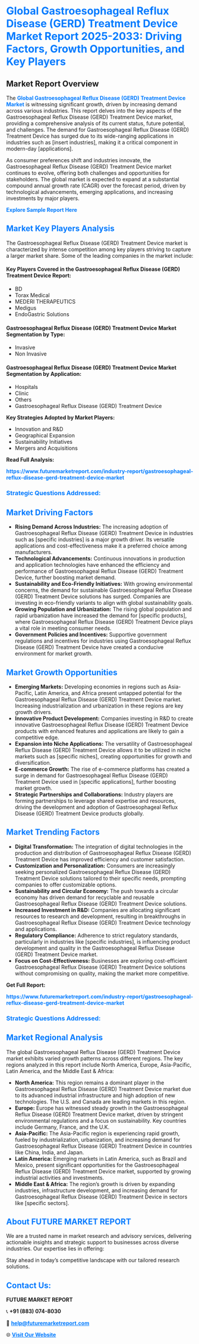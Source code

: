 <h1 style="color: #007BFF;">Global Gastroesophageal Reflux Disease (GERD) Treatment Device Market Report 2025-2033: Driving Factors, Growth Opportunities, and Key Players</h1>

<section id="overview">
<h2>Market Report Overview</h2>
<p>The <a href="https://www.futuremarketreport.com/industry-report/gastroesophageal-reflux-disease-gerd-treatment-device-market" style="color: #007BFF; text-decoration: none;"><strong>Global Gastroesophageal Reflux Disease (GERD) Treatment Device Market</strong></a> is witnessing significant growth, driven by increasing demand across various industries. This report delves into the key aspects of the Gastroesophageal Reflux Disease (GERD) Treatment Device market, providing a comprehensive analysis of its current status, future potential, and challenges. The demand for Gastroesophageal Reflux Disease (GERD) Treatment Device has surged due to its wide-ranging applications in industries such as [insert industries], making it a critical component in modern-day [applications].</p>
<p>As consumer preferences shift and industries innovate, the Gastroesophageal Reflux Disease (GERD) Treatment Device market continues to evolve, offering both challenges and opportunities for stakeholders. The global market is expected to expand at a substantial compound annual growth rate (CAGR) over the forecast period, driven by technological advancements, emerging applications, and increasing investments by major players.</p>
</section>

<section id="overview">
<p><a href="https://www.futuremarketreport.com/request-sample/reportId=125025" style="color: #007BFF; text-decoration: none;"><strong>Explore Sample Report Here</strong></a></p>
</section>

<section id="key-players">
<h2 style="color: #007BFF;">Market Key Players Analysis</h2>
<p>The Gastroesophageal Reflux Disease (GERD) Treatment Device market is characterized by intense competition among key players striving to capture a larger market share. Some of the leading companies in the market include:</p>
<h4>Key Players Covered in the Gastroesophageal Reflux Disease (GERD) Treatment Device Report:</h4>
<ul><li>BD</li><li>Torax Medical</li><li>MEDERI THERAPEUTICS</li><li>Medigus</li><li>EndoGastric Solutions</li></ul>
<h4>Gastroesophageal Reflux Disease (GERD) Treatment Device Market Segmentation by Type:</h4>
<ul><li>Invasive</li><li>Non Invasive</li></ul>

<h4>Gastroesophageal Reflux Disease (GERD) Treatment Device Market Segmentation by Application:</h4>
<ul><li>Hospitals</li><li>Clinic</li><li>Others</li><li>Gastroesophageal Reflux Disease (GERD) Treatment Device</li></ul>
<p><strong>Key Strategies Adopted by Market Players:</strong></p>
<ul>
<li>Innovation and R&D</li>
<li>Geographical Expansion</li>
<li>Sustainability Initiatives</li>
<li>Mergers and Acquisitions</li>
</ul>
</section>

<section>
<p><strong>Read Full Analysis: </strong></p><a href="https://www.futuremarketreport.com/industry-report/gastroesophageal-reflux-disease-gerd-treatment-device-market" style="color: #007BFF; text-decoration: none;"><strong>https://www.futuremarketreport.com/industry-report/gastroesophageal-reflux-disease-gerd-treatment-device-market</strong></a>
<h3 style="color: #007BFF;">Strategic Questions Addressed:</h3>
</section>

<section id="driving-factors">
<h2 style="color: #007BFF;">Market Driving Factors</h2>
<ul>
<li><strong>Rising Demand Across Industries:</strong> The increasing adoption of Gastroesophageal Reflux Disease (GERD) Treatment Device in industries such as [specific industries] is a major growth driver. Its versatile applications and cost-effectiveness make it a preferred choice among manufacturers.</li>
<li><strong>Technological Advancements:</strong> Continuous innovations in production and application technologies have enhanced the efficiency and performance of Gastroesophageal Reflux Disease (GERD) Treatment Device, further boosting market demand.</li>
<li><strong>Sustainability and Eco-Friendly Initiatives:</strong> With growing environmental concerns, the demand for sustainable Gastroesophageal Reflux Disease (GERD) Treatment Device solutions has surged. Companies are investing in eco-friendly variants to align with global sustainability goals.</li>
<li><strong>Growing Population and Urbanization:</strong> The rising global population and rapid urbanization have increased the demand for [specific products], where Gastroesophageal Reflux Disease (GERD) Treatment Device plays a vital role in meeting consumer needs.</li>
<li><strong>Government Policies and Incentives:</strong> Supportive government regulations and incentives for industries using Gastroesophageal Reflux Disease (GERD) Treatment Device have created a conducive environment for market growth.</li>
</ul>
</section>

<section id="growth-opportunities">
<h2 style="color: #007BFF;">Market Growth Opportunities</h2>
<ul>
<li><strong>Emerging Markets:</strong> Developing economies in regions such as Asia-Pacific, Latin America, and Africa present untapped potential for the Gastroesophageal Reflux Disease (GERD) Treatment Device market. Increasing industrialization and urbanization in these regions are key growth drivers.</li>
<li><strong>Innovative Product Development:</strong> Companies investing in R&D to create innovative Gastroesophageal Reflux Disease (GERD) Treatment Device products with enhanced features and applications are likely to gain a competitive edge.</li>
<li><strong>Expansion into Niche Applications:</strong> The versatility of Gastroesophageal Reflux Disease (GERD) Treatment Device allows it to be utilized in niche markets such as [specific niches], creating opportunities for growth and diversification.</li>
<li><strong>E-commerce Growth:</strong> The rise of e-commerce platforms has created a surge in demand for Gastroesophageal Reflux Disease (GERD) Treatment Device used in [specific applications], further boosting market growth.</li>
<li><strong>Strategic Partnerships and Collaborations:</strong> Industry players are forming partnerships to leverage shared expertise and resources, driving the development and adoption of Gastroesophageal Reflux Disease (GERD) Treatment Device products globally.</li>
</ul>
</section>

<section id="trending-factors">
<h2 style="color: #007BFF;">Market Trending Factors</h2>
<ul>
<li><strong>Digital Transformation:</strong> The integration of digital technologies in the production and distribution of Gastroesophageal Reflux Disease (GERD) Treatment Device has improved efficiency and customer satisfaction.</li>
<li><strong>Customization and Personalization:</strong> Consumers are increasingly seeking personalized Gastroesophageal Reflux Disease (GERD) Treatment Device solutions tailored to their specific needs, prompting companies to offer customizable options.</li>
<li><strong>Sustainability and Circular Economy:</strong> The push towards a circular economy has driven demand for recyclable and reusable Gastroesophageal Reflux Disease (GERD) Treatment Device solutions.</li>
<li><strong>Increased Investment in R&D:</strong> Companies are allocating significant resources to research and development, resulting in breakthroughs in Gastroesophageal Reflux Disease (GERD) Treatment Device technology and applications.</li>
<li><strong>Regulatory Compliance:</strong> Adherence to strict regulatory standards, particularly in industries like [specific industries], is influencing product development and quality in the Gastroesophageal Reflux Disease (GERD) Treatment Device market.</li>
<li><strong>Focus on Cost-Effectiveness:</strong> Businesses are exploring cost-efficient Gastroesophageal Reflux Disease (GERD) Treatment Device solutions without compromising on quality, making the market more competitive.</li>
</ul>
</section>

<section>
<p><strong>Get Full Report: </strong></p><a href="https://www.futuremarketreport.com/industry-report/gastroesophageal-reflux-disease-gerd-treatment-device-market" style="color: #007BFF; text-decoration: none;"><strong>https://www.futuremarketreport.com/industry-report/gastroesophageal-reflux-disease-gerd-treatment-device-market</strong></a>
<h3 style="color: #007BFF;">Strategic Questions Addressed:</h3>
</section>


<section id="regional-analysis">
<h2 style="color: #007BFF;">Market Regional Analysis</h2>
<p>The global Gastroesophageal Reflux Disease (GERD) Treatment Device market exhibits varied growth patterns across different regions. The key regions analyzed in this report include North America, Europe, Asia-Pacific, Latin America, and the Middle East & Africa:</p>
<ul>
<li><strong>North America:</strong> This region remains a dominant player in the Gastroesophageal Reflux Disease (GERD) Treatment Device market due to its advanced industrial infrastructure and high adoption of new technologies. The U.S. and Canada are leading markets in this region.</li>
<li><strong>Europe:</strong> Europe has witnessed steady growth in the Gastroesophageal Reflux Disease (GERD) Treatment Device market, driven by stringent environmental regulations and a focus on sustainability. Key countries include Germany, France, and the U.K.</li>
<li><strong>Asia-Pacific:</strong> The Asia-Pacific region is experiencing rapid growth, fueled by industrialization, urbanization, and increasing demand for Gastroesophageal Reflux Disease (GERD) Treatment Device in countries like China, India, and Japan.</li>
<li><strong>Latin America:</strong> Emerging markets in Latin America, such as Brazil and Mexico, present significant opportunities for the Gastroesophageal Reflux Disease (GERD) Treatment Device market, supported by growing industrial activities and investments.</li>
<li><strong>Middle East & Africa:</strong> The region’s growth is driven by expanding industries, infrastructure development, and increasing demand for Gastroesophageal Reflux Disease (GERD) Treatment Device in sectors like [specific sectors].</li>
</ul>
</section>

<footer>
<h2 style="color: #007BFF;">About FUTURE MARKET REPORT</h2>
<p>We are a trusted name in market research and advisory services, delivering actionable insights and strategic support to businesses across diverse industries. Our expertise lies in offering:</p>

<p>Stay ahead in today’s competitive landscape with our tailored research solutions.</p>

<h2 style="color: #007BFF;">Contact Us:</h2>
<p><strong>FUTURE MARKET REPORT</strong></p>
<p>📞 <strong>+91 (883) 074-8030</strong></p>
<p>📧 <strong><a href="mailto:help@futuremarketreport.com" style="color: #007BFF;">help@futuremarketreport.com</a></strong></p>
<p>🌐 <strong><a href="https://www.futuremarketreport.com/" style="color: #007BFF;">Visit Our Website</a></strong></p>
</footer>